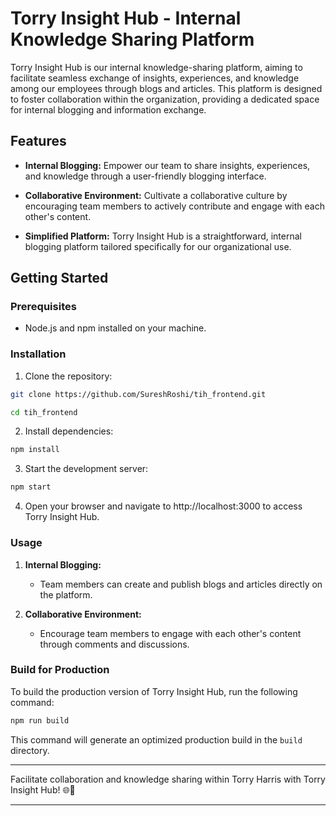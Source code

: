 # Torry Insight Hub - Internal Knowledge Sharing Platform

Torry Insight Hub is our internal knowledge-sharing platform, aiming to facilitate seamless exchange of insights, experiences, and knowledge among our employees through blogs and articles. This platform is designed to foster collaboration within the organization, providing a dedicated space for internal blogging and information exchange.

## Features

- **Internal Blogging:** Empower our team to share insights, experiences, and knowledge through a user-friendly blogging interface.

- **Collaborative Environment:** Cultivate a collaborative culture by encouraging team members to actively contribute and engage with each other's content.

- **Simplified Platform:** Torry Insight Hub is a straightforward, internal blogging platform tailored specifically for our organizational use.

## Getting Started

### Prerequisites

- Node.js and npm installed on your machine.

### Installation

1. Clone the repository:

```bash
git clone https://github.com/SureshRoshi/tih_frontend.git
```

```bash
cd tih_frontend
```

2. Install dependencies:

```bash
npm install
```

3. Start the development server:

```bash
npm start
```

4. Open your browser and navigate to http://localhost:3000 to access Torry Insight Hub.

### Usage

1. **Internal Blogging:**

   - Team members can create and publish blogs and articles directly on the platform.

2. **Collaborative Environment:**

   - Encourage team members to engage with each other's content through comments and discussions.

### Build for Production

To build the production version of Torry Insight Hub, run the following command:

```bash
npm run build
```

This command will generate an optimized production build in the `build` directory.

---

Facilitate collaboration and knowledge sharing within Torry Harris with Torry Insight Hub! 🌐🧠

---
